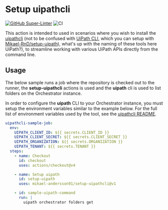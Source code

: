 # Setup uipathcli

[![GitHub Super-Linter](https://github.com/actions/javascript-action/actions/workflows/linter.yml/badge.svg)](https://github.com/super-linter/super-linter)
![CI](https://github.com/actions/javascript-action/actions/workflows/ci.yml/badge.svg)

This action is intended to used in scenarios where you wish to install the
[uipathcli](https://github.com/UiPath/uipathcli) (not to be confused with
[UiPath CLI](https://docs.uipath.com/automation-ops/automation-cloud/latest/user-guide/about-uipath-cli),
which you can setup with
[Mikael-RnD/setup-uipath](https://github.com/Mikael-RnD/setup-uipath)), what's
up with the naming of these tools here UiPath?), to streamline working with
various UiPath APIs directly from the command line.

## Usage

The below sample runs a job where the repository is checked out to the runner,
the **setup-uipathcli** actions is used and the **uipath** cli is used to list
folders on the Orchestrator instance.

In order to configure the **uipath** CLI to your Orchestrator instance, you must
setup the environment variables similar to the example below. For the full list
of environment variables used by the tool, see the
[uipathcli README](https://github.com/UiPath/uipathcli?tab=readme-ov-file#global-arguments).

```yaml
uipathcli-sample-job:
  env:
    UIPATH_CLIENT_ID: ${{ secrets.CLIENT_ID }}
    UIPATH_CLIENT_SECRET: ${{ secrets.CLIENT_SECRET }}
    UIPATH_ORGANIZATION: ${{ secrets.ORGANIZATION }}
    UIPATH_TENANT: ${{ secrets.TENANT }}
  steps:
    - name: Checkout
      id: checkout
      uses: actions/checkout@v4

    - name: Setup uipath
      id: setup-uipath
      uses: mikael-andersson91/setup-uipathcli@v1

    - id: sample-uipath-command
      run: |
        uipath orchestrator folders get
```
